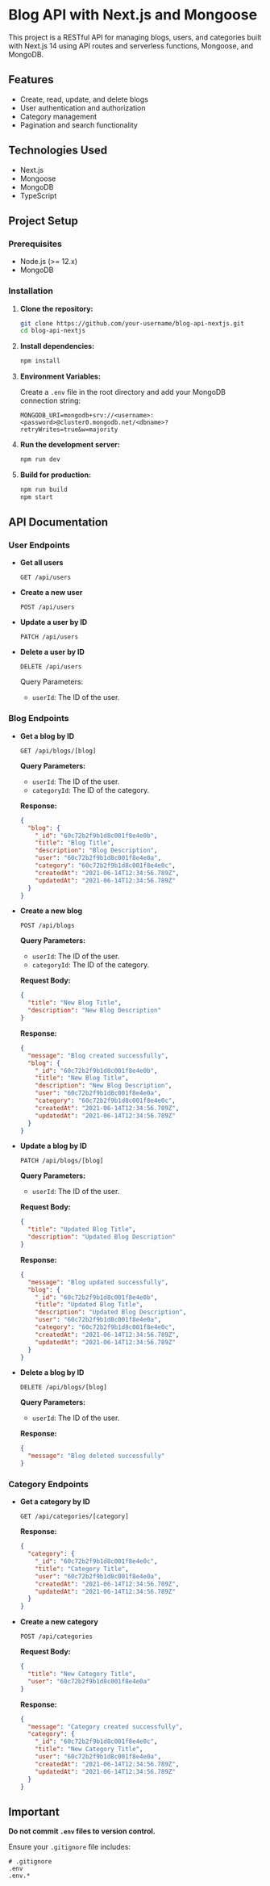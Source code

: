 # Blog API with Next.js and Mongoose

This project is a RESTful API for managing blogs, users, and categories built with Next.js 14 using API routes and serverless functions, Mongoose, and MongoDB.

## Features

- Create, read, update, and delete blogs
- User authentication and authorization
- Category management
- Pagination and search functionality

## Technologies Used

- Next.js
- Mongoose
- MongoDB
- TypeScript

## Project Setup

### Prerequisites

- Node.js (>= 12.x)
- MongoDB

### Installation

1. **Clone the repository:**

    ```sh
    git clone https://github.com/your-username/blog-api-nextjs.git
    cd blog-api-nextjs
    ```

2. **Install dependencies:**

    ```sh
    npm install
    ```

3. **Environment Variables:**

    Create a `.env` file in the root directory and add your MongoDB connection string:

    ```env
    MONGODB_URI=mongodb+srv://<username>:<password>@cluster0.mongodb.net/<dbname>?retryWrites=true&w=majority
    ```

4. **Run the development server:**

    ```sh
    npm run dev
    ```

5. **Build for production:**

    ```sh
    npm run build
    npm start
    ```

## API Documentation

### User Endpoints

- **Get all users**

    ```http
    GET /api/users
    ```

- **Create a new user**

    ```http
    POST /api/users
    ```

- **Update a user by ID**

    ```http
    PATCH /api/users
    ```

- **Delete a user by ID**

    ```http
    DELETE /api/users
    ```

    Query Parameters:
    - `userId`: The ID of the user.

### Blog Endpoints

- **Get a blog by ID**

    ```http
    GET /api/blogs/[blog]
    ```

    **Query Parameters:**
    - `userId`: The ID of the user.
    - `categoryId`: The ID of the category.

    **Response:**
    ```json
    {
      "blog": {
        "_id": "60c72b2f9b1d8c001f8e4e0b",
        "title": "Blog Title",
        "description": "Blog Description",
        "user": "60c72b2f9b1d8c001f8e4e0a",
        "category": "60c72b2f9b1d8c001f8e4e0c",
        "createdAt": "2021-06-14T12:34:56.789Z",
        "updatedAt": "2021-06-14T12:34:56.789Z"
      }
    }
    ```

- **Create a new blog**

    ```http
    POST /api/blogs
    ```

    **Query Parameters:**
    - `userId`: The ID of the user.
    - `categoryId`: The ID of the category.

    **Request Body:**
    ```json
    {
      "title": "New Blog Title",
      "description": "New Blog Description"
    }
    ```

    **Response:**
    ```json
    {
      "message": "Blog created successfully",
      "blog": {
        "_id": "60c72b2f9b1d8c001f8e4e0b",
        "title": "New Blog Title",
        "description": "New Blog Description",
        "user": "60c72b2f9b1d8c001f8e4e0a",
        "category": "60c72b2f9b1d8c001f8e4e0c",
        "createdAt": "2021-06-14T12:34:56.789Z",
        "updatedAt": "2021-06-14T12:34:56.789Z"
      }
    }
    ```

- **Update a blog by ID**

    ```http
    PATCH /api/blogs/[blog]
    ```

    **Query Parameters:**
    - `userId`: The ID of the user.

    **Request Body:**
    ```json
    {
      "title": "Updated Blog Title",
      "description": "Updated Blog Description"
    }
    ```

    **Response:**
    ```json
    {
      "message": "Blog updated successfully",
      "blog": {
        "_id": "60c72b2f9b1d8c001f8e4e0b",
        "title": "Updated Blog Title",
        "description": "Updated Blog Description",
        "user": "60c72b2f9b1d8c001f8e4e0a",
        "category": "60c72b2f9b1d8c001f8e4e0c",
        "createdAt": "2021-06-14T12:34:56.789Z",
        "updatedAt": "2021-06-14T12:34:56.789Z"
      }
    }
    ```

- **Delete a blog by ID**

    ```http
    DELETE /api/blogs/[blog]
    ```

    **Query Parameters:**
    - `userId`: The ID of the user.

    **Response:**
    ```json
    {
      "message": "Blog deleted successfully"
    }
    ```

### Category Endpoints

- **Get a category by ID**

    ```http
    GET /api/categories/[category]
    ```

    **Response:**
    ```json
    {
      "category": {
        "_id": "60c72b2f9b1d8c001f8e4e0c",
        "title": "Category Title",
        "user": "60c72b2f9b1d8c001f8e4e0a",
        "createdAt": "2021-06-14T12:34:56.789Z",
        "updatedAt": "2021-06-14T12:34:56.789Z"
      }
    }
    ```

- **Create a new category**

    ```http
    POST /api/categories
    ```

    **Request Body:**
    ```json
    {
      "title": "New Category Title",
      "user": "60c72b2f9b1d8c001f8e4e0a"
    }
    ```

    **Response:**
    ```json
    {
      "message": "Category created successfully",
      "category": {
        "_id": "60c72b2f9b1d8c001f8e4e0c",
        "title": "New Category Title",
        "user": "60c72b2f9b1d8c001f8e4e0a",
        "createdAt": "2021-06-14T12:34:56.789Z",
        "updatedAt": "2021-06-14T12:34:56.789Z"
      }
    }
    ```

## Important

**Do not commit `.env` files to version control.**

Ensure your `.gitignore` file includes:

```gitignore
# .gitignore
.env
.env.*
